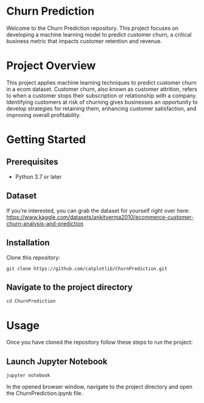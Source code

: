 # Churn Prediction
Welcome to the Churn Prediction repository. This project focuses on developing a machine learning model to predict customer churn, a critical business metric that impacts customer retention and revenue.

# Project Overview
This project applies machine learning techniques to predict customer churn in a ecom dataset. Customer churn, also known as customer attrition, refers to when a customer stops their subscription or relationship with a company. Identifying customers at risk of churning gives businesses an opportunity to develop strategies for retaining them, enhancing customer satisfaction, and improving overall profitability.

# Getting Started
## Prerequisites
- Python 3.7 or later

## Dataset
If you’re interested, you can grab the dataset for yourself right over here: https://www.kaggle.com/datasets/ankitverma2010/ecommerce-customer-churn-analysis-and-prediction

## Installation
Clone this repository:
```
git clone https://github.com/catplotlib/ChurnPrediction.git
```
## Navigate to the project directory
```
cd ChurnPrediction
```

# Usage
Once you have cloned the repository follow these steps to run the project:

## Launch Jupyter Notebook
```
jupyter notebook
```
In the opened browser window, navigate to the project directory and open the ChurnPrediction.ipynb file.
